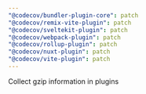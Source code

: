```yaml
---
"@codecov/bundler-plugin-core": patch
"@codecov/remix-vite-plugin": patch
"@codecov/sveltekit-plugin": patch
"@codecov/webpack-plugin": patch
"@codecov/rollup-plugin": patch
"@codecov/nuxt-plugin": patch
"@codecov/vite-plugin": patch
---
```


Collect gzip information in plugins

